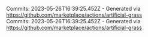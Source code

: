 Commits: 2023-05-26T16:39:25.452Z - Generated via https://github.com/marketplace/actions/artificial-grass
<br>
Commits: 2023-05-26T16:39:25.452Z - Generated via https://github.com/marketplace/actions/artificial-grass
<br>

